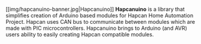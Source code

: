 [[img/hapcanuino-banner.jpg|Hapcanuino]]
**Hapcanuino** is a library that simplifies creation of Arduino based modules for Hapcan Home Automation Project. Hapcan uses CAN bus to communicate between modules which are made with PIC microcontrollers. Hapcanuino brings to Arduino (and AVR) users ability to easily creating Hapcan compatible modules.